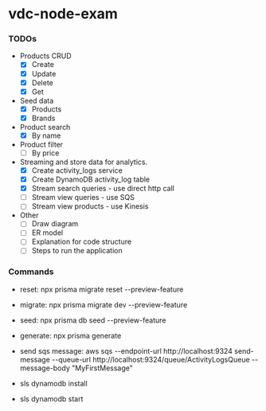 # vdc-node-exam

### TODOs

- Products CRUD
  - [x] Create
  - [x] Update
  - [x] Delete
  - [x] Get
- Seed data
  - [x] Products
  - [x] Brands
- Product search
  - [x] By name
- Product filter
  - [ ] By price
- Streaming and store data for analytics.
  - [x] Create activity_logs service
  - [x] Create DynamoDB activity_log table
  - [x] Stream search queries - use direct http call
  - [ ] Stream view queries - use SQS
  - [ ] Stream view products - use Kinesis
- Other
  - [ ] Draw diagram
  - [ ] ER model
  - [ ] Explanation for code structure
  - [ ] Steps to run the application

### Commands

- reset: npx prisma migrate reset --preview-feature
- migrate: npx prisma migrate dev --preview-feature
- seed: npx prisma db seed --preview-feature
- generate: npx prisma generate

- send sqs message: aws sqs --endpoint-url http://localhost:9324 send-message --queue-url http://localhost:9324/queue/ActivityLogsQueue --message-body "MyFirstMessage"
- sls dynamodb install
- sls dynamodb start

